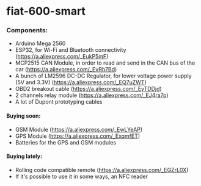 # fiat-600-smart

### Components:

 - Arduino Mega 2560
 - ESP32, for Wi-Fi and Bluetooth connectivity (https://a.aliexpress.com/_EukP5mF)
 - MCP2515 CAN Module, in order to read and send in the CAN bus of the car (https://a.aliexpress.com/_EvRh7Bd)
 - A bunch of LM2596 DC-DC Regulator, for lower voltage power supply (5V and 3.3V) (https://a.aliexpress.com/_EQ7uZWT)
 - OBD2 breakout cable (https://a.aliexpress.com/_EyTDDjd)
 - 2 channels relay module (https://a.aliexpress.com/_EJ4ra7p)
 - A lot of Dupont prototyping cables

#### Buying soon:
 - GSM Module (https://a.aliexpress.com/_EwLYeAP)
 - GPS Module (https://a.aliexpress.com/_ExqmfET)
 - Batteries for the GPS and GSM modules

#### Buying lately:
 - Rolling code compatible remote (https://a.aliexpress.com/_EGZrL0X)
 - If it's possible to use it in some ways, an NFC reader
